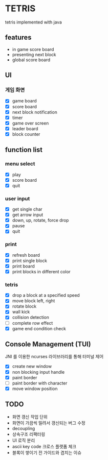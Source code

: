 # TETRIS

tetris implemented with java

## features

- in game score board
- presenting next block
- global score board

## UI

### 게임 화면

- [x] game board
- [x] score board
- [x] next block notification
- [x] timer
- [x] game over screen
- [x] leader board
- [x] block counter

## function list

### menu select

-[x] play
-[x] score board
-[x] quit

### user input

-[x] get single char
-[x] get arrow input
-[x] down, up, rotate, force drop
-[x] pause
-[x] quit

### print

-[x] refresh board
-[x] print single block
-[x] print board
-[x] print blocks in different color

### tetris

- [x] drop a block at a specified speed
- [x] move block left, right
- [x] rotate block
- [x] wall kick
- [x] collision detection
- [ ] complete row effect
- [x] game end condition check

## Console Management (TUI)

JNI 를 이용한 ncurses 라이브러리를 통해 터미널 제어

- [x] create new window
- [x] non blocking input handle
- [x] paint border
- [ ] paint border with character
- [x] move window position

## TODO

- 화면 갱신 작업 단위
- 화면이 가끔씩 밀려서 갱신되는 버그 수정
- decoupling
- 상속구조 리팩터링
- UI 로직 분리
- ascii key code 크로스 플랫폼 체크
- 블록이 쌓이기 전 가이드와 겹치는 이슈